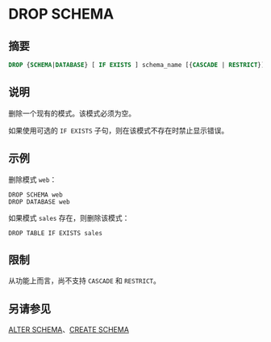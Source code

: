 
# DROP SCHEMA

## 摘要

``` sql
DROP {SCHEMA|DATABASE} [ IF EXISTS ] schema_name [{CASCADE | RESTRICT}]
```

## 说明

删除一个现有的模式。该模式必须为空。

如果使用可选的 `IF EXISTS` 子句，则在该模式不存在时禁止显示错误。

## 示例

删除模式 `web`：

    DROP SCHEMA web
    DROP DATABASE web

如果模式 `sales` 存在，则删除该模式：

    DROP TABLE IF EXISTS sales

## 限制

从功能上而言，尚不支持 `CASCADE` 和 `RESTRICT`。

## 另请参见

[ALTER SCHEMA](./alter-schema.html)、[CREATE SCHEMA](./create-schema.html)